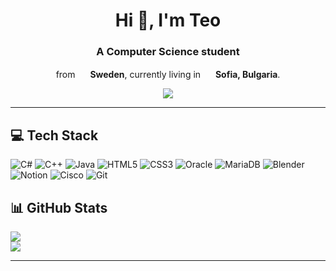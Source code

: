 <div align="center">
  <h1>Hi 👋, I'm Teo</h1>
  <h3>A Computer Science student</h3>
<p> from <img src="https://cdn-icons-png.flaticon.com/512/197/197564.png" width="16"/> <b>Sweden</b>, currently living in <img src="https://cdn-icons-png.flaticon.com/128/7826/7826375.png" width="16"/> <b>Sofia, Bulgaria</b>. </p></h3>
  
  <img src="https://komarev.com/ghpvc/?username=Teoliten">
</div>

---

<!-- ![graph](https://github-readme-activity-graph.vercel.app/graph?username=Teoliten&bg_color=0000000&color=2980b9&line=2980b9&point=27ae60&area_color=2980b9&area=true&hide_border=true) -->

## 💻 Tech Stack
![C#](https://img.shields.io/badge/c%23-%23239120.svg?style=for-the-badge&logo=csharp&logoColor=white) ![C++](https://img.shields.io/badge/c++-%2300599C.svg?style=for-the-badge&logo=c%2B%2B&logoColor=white) ![Java](https://img.shields.io/badge/java-%23ED8B00.svg?style=for-the-badge&logo=openjdk&logoColor=white) ![HTML5](https://img.shields.io/badge/html5-%23E34F26.svg?style=for-the-badge&logo=html5&logoColor=white) ![CSS3](https://img.shields.io/badge/css3-%231572B6.svg?style=for-the-badge&logo=css3&logoColor=white) ![Oracle](https://img.shields.io/badge/Oracle-F80000?style=for-the-badge&logo=oracle&logoColor=white) ![MariaDB](https://img.shields.io/badge/MariaDB-003545?style=for-the-badge&logo=mariadb&logoColor=white) ![Blender](https://img.shields.io/badge/blender-%23F5792A.svg?style=for-the-badge&logo=blender&logoColor=white) ![Notion](https://img.shields.io/badge/Notion-%23000000.svg?style=for-the-badge&logo=notion&logoColor=white) ![Cisco](https://img.shields.io/badge/cisco-%23049fd9.svg?style=for-the-badge&logo=cisco&logoColor=black) ![Git](https://img.shields.io/badge/git-%23F05033.svg?style=for-the-badge&logo=git&logoColor=white)
## 📊 GitHub Stats

<!--![](https://github-readme-stats.vercel.app/api?username=Teoliten&theme=react&hide_border=false&include_all_commits=false&count_private=false)<br/>-->
![](https://github-readme-streak-stats.herokuapp.com/?user=Teoliten&theme=react&hide_border=false)<br/>
![](https://github-readme-stats.vercel.app/api/top-langs/?username=Teoliten&theme=react&hide_border=false&include_all_commits=false&count_private=false&layout=compact)

<!--### 🏆 GitHub Trophies
![](https://github-profile-trophy.vercel.app/?username=Teoliten&theme=nord&no-frame=false&no-bg=true&margin-w=4)-->

---
<!-- Proudly created with GPRM ( https://gprm.itsvg.in ) -->
